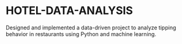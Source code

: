 # HOTEL-DATA-ANALYSIS
Designed and implemented a data-driven project to analyze tipping behavior in  restaurants using Python and machine learning.
